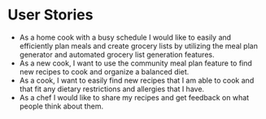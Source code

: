 # User Stories
- As a home cook with a busy schedule I would like to easily and efficiently plan meals and create grocery lists by utilizing the meal plan generator and automated grocery list generation features.
- As a new cook, I want to use the community meal plan feature to find new recipes to cook and organize a balanced diet.
- As a cook, I want to easily find new recipes that I am able to cook and that fit any dietary restrictions and allergies that I have.
- As a chef I would like to share my recipes and get feedback on what people think about them.

